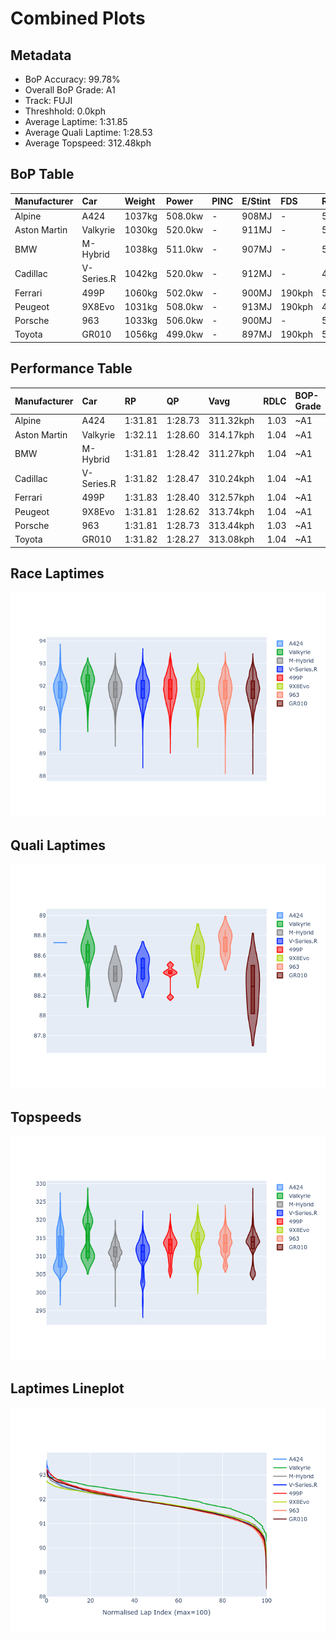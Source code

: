 # Combined Plots

## Metadata

- BoP Accuracy: 99.78%
- Overall BoP Grade: A1
- Track: FUJI
- Threshhold: 0.0kph
- Average Laptime: 1:31.85
- Average Quali Laptime: 1:28.53
- Average Topspeed: 312.48kph

## BoP Table
| Manufacturer   | Car        | Weight   | Power   | PINC   | E/Stint   | FDS    | RDP    | QDP    | TDP    |
|:---------------|:-----------|:---------|:--------|:-------|:----------|:-------|:-------|:-------|:-------|
| Alpine         | A424       | 1037kg   | 508.0kw | -      | 908MJ     | -      | 51.64% | 59.31% | 26.80% |
| Aston Martin   | Valkyrie   | 1030kg   | 520.0kw | -      | 911MJ     | -      | 53.50% | 53.33% | 21.51% |
| BMW            | M-Hybrid   | 1038kg   | 511.0kw | -      | 907MJ     | -      | 52.89% | 56.22% | 33.41% |
| Cadillac       | V-Series.R | 1042kg   | 520.0kw | -      | 912MJ     | -      | 48.63% | 60.80% | 19.01% |
| Ferrari        | 499P       | 1060kg   | 502.0kw | -      | 900MJ     | 190kph | 51.38% | 44.98% | 9.83%  |
| Peugeot        | 9X8Evo     | 1031kg   | 508.0kw | -      | 913MJ     | 190kph | 48.87% | 52.78% | 15.41% |
| Porsche        | 963        | 1033kg   | 506.0kw | -      | 900MJ     | -      | 50.70% | 44.30% | 29.51% |
| Toyota         | GR010      | 1056kg   | 499.0kw | -      | 897MJ     | 190kph | 51.09% | 52.71% | 11.46% |

## Performance Table
| Manufacturer   | Car        | RP      | QP      | Vavg      |   RDLC | BOP-Grade   | Match   |
|:---------------|:-----------|:--------|:--------|:----------|-------:|:------------|:--------|
| Alpine         | A424       | 1:31.81 | 1:28.73 | 311.32kph |   1.03 | ~A1         | 99.11%  |
| Aston Martin   | Valkyrie   | 1:32.11 | 1:28.60 | 314.17kph |   1.04 | ~A1         | 100.00% |
| BMW            | M-Hybrid   | 1:31.81 | 1:28.42 | 311.27kph |   1.04 | ~A1         | 99.94%  |
| Cadillac       | V-Series.R | 1:31.82 | 1:28.47 | 310.24kph |   1.04 | ~A1         | 99.68%  |
| Ferrari        | 499P       | 1:31.83 | 1:28.40 | 312.57kph |   1.04 | ~A1         | 99.82%  |
| Peugeot        | 9X8Evo     | 1:31.81 | 1:28.62 | 313.74kph |   1.04 | ~A1         | 100.00% |
| Porsche        | 963        | 1:31.81 | 1:28.73 | 313.44kph |   1.03 | ~A1         | 99.86%  |
| Toyota         | GR010      | 1:31.82 | 1:28.27 | 313.08kph |   1.04 | ~A1         | 99.79%  |

## Race Laptimes
![Race Laptimes](images/race_violin.png)

## Quali Laptimes
![Quali Laptimes](images/quali_violin.png)

## Topspeeds
![Topspeeds](images/topspeed_violin.png)

## Laptimes Lineplot
![Laptimes Lineplot](images/laptime_line.png)

